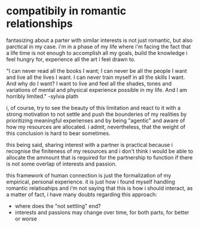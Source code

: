 # compatibily in romantic relationships

fantasizing about a parter with similar interests is not just romantic, but also parctical in my case. i'm in a phase of my life where i'm facing the fact that a life time is not enough to accomplish all my goals, build the knowledge i feel hungry for, experience all the art i feel drawn to.

"I can never read all the books I want; I can never be all the people I want and live all the lives I want. I can never train myself in all the skills I want. And why do I want? I want to live and feel all the shades, tones and variations of mental and physical experience possible in my life. And I am horribly limited." -sylvia plath

i, of course, try to see the beauty of this limitation and react to it with a strong motivation to not settle and push the bounderies of my realities by prioritizing meaningful experienses and by being "agentic" and aware of how my resources are allocated. i admit, nevertheless, that the weight of this conclusion is hard to bear sometimes.

this being said, sharing interest with a partner is practical because i recognise the finiteness of my resources and i don't think i would be able to allocate the ammount that is required for the partnership to function if there is not some overlap of interests and passion.

this framework of human connection is just the formalization of my empirical, personal experience. it is just how i found myself handling romantic relatioahips and i'm not saying that this is how i should interact, as a matter of fact, i have many doubts regarding this approach:
- where does the "not settling" end?
- interests and passions may change over time, for both parts, for better or worse
